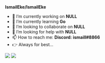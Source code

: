 **IsmailEke/IsmailEke** 

- 🔭 I’m currently working on **NULL**
- 🌱 I’m currently learning **Go**
- 👯 I’m looking to collaborate on **NULL**
- 🤔 I’m looking for help with **NULL**
- 📫 How to reach me: **Discord: ismaill#8866**
- 👉 Always for best...

<img src="https://github-readme-stats.vercel.app/api?username=ismaileke&&show_icons=true&title_colorbb2acf&text_color=daf7dc&bg_color=151515">
<img src="https://github-readme-stats.vercel.app/api/top-langs?username=ismaileke&langs_count=4&count_private=true&title_colorbb2acf&text_color=daf7dc&bg_color=151515">


